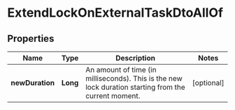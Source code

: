 

# ExtendLockOnExternalTaskDtoAllOf


## Properties

Name | Type | Description | Notes
------------ | ------------- | ------------- | -------------
**newDuration** | **Long** | An amount of time (in milliseconds). This is the new lock duration starting from the current moment. |  [optional]



